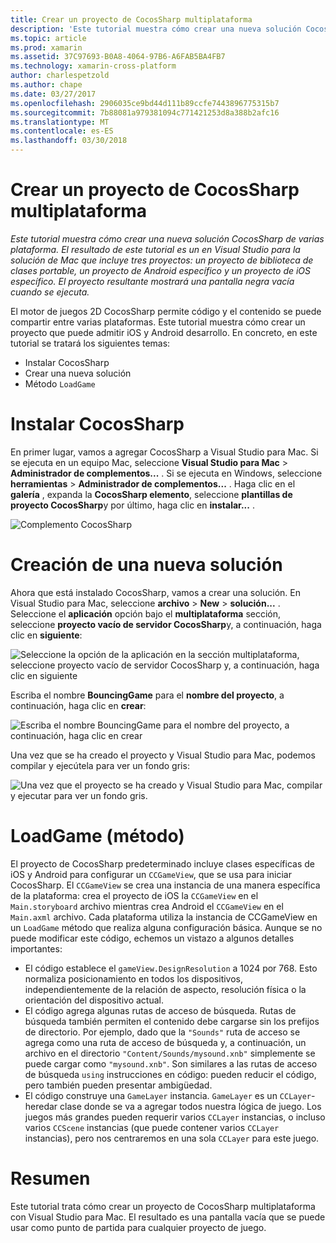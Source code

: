 ```yaml
---
title: Crear un proyecto de CocosSharp multiplataforma
description: 'Este tutorial muestra cómo crear una nueva solución CocosSharp de varias plataforma. El resultado de este tutorial es un en Visual Studio para la solución de Mac que incluye tres proyectos: un proyecto de biblioteca de clases portable, un proyecto de Android específico y un proyecto de iOS específico. El proyecto resultante mostrará una pantalla negra vacía cuando se ejecuta.'
ms.topic: article
ms.prod: xamarin
ms.assetid: 37C97693-B0A8-4064-97B6-A6FAB5BA4FB7
ms.technology: xamarin-cross-platform
author: charlespetzold
ms.author: chape
ms.date: 03/27/2017
ms.openlocfilehash: 2906035ce9bd44d111b89ccfe7443896775315b7
ms.sourcegitcommit: 7b88081a979381094c771421253d8a388b2afc16
ms.translationtype: MT
ms.contentlocale: es-ES
ms.lasthandoff: 03/30/2018
---
```

# <a name="creating-a-multi-platform-cocossharp-project"></a>Crear un proyecto de CocosSharp multiplataforma

_Este tutorial muestra cómo crear una nueva solución CocosSharp de varias plataforma. El resultado de este tutorial es un en Visual Studio para la solución de Mac que incluye tres proyectos: un proyecto de biblioteca de clases portable, un proyecto de Android específico y un proyecto de iOS específico. El proyecto resultante mostrará una pantalla negra vacía cuando se ejecuta._

El motor de juegos 2D CocosSharp permite código y el contenido se puede compartir entre varias plataformas. Este tutorial muestra cómo crear un proyecto que puede admitir iOS y Android desarrollo. En concreto, en este tutorial se tratará los siguientes temas:

 - Instalar CocosSharp
 - Crear una nueva solución
 - Método `LoadGame`

# <a name="installing-cocossharp"></a>Instalar CocosSharp

En primer lugar, vamos a agregar CocosSharp a Visual Studio para Mac. Si se ejecuta en un equipo Mac, seleccione **Visual Studio para Mac** > **Administrador de complementos...**  . Si se ejecuta en Windows, seleccione **herramientas** > **Administrador de complementos...**  . Haga clic en el **galería** , expanda la **CocosSharp elemento**, seleccione **plantillas de proyecto CocosSharp**y por último, haga clic en **instalar...**  .

![Complemento CocosSharp](part1-images/xamarinstudioaddinsmac.png "")

# <a name="creating-a-new-solution"></a>Creación de una nueva solución

Ahora que está instalado CocosSharp, vamos a crear una solución. En Visual Studio para Mac, seleccione **archivo** > **New** > **solución...** . Seleccione el **aplicación** opción bajo el **multiplataforma** sección, seleccione **proyecto vacío de servidor CocosSharp**y, a continuación, haga clic en **siguiente**:

![](part1-images/image1.png "Seleccione la opción de la aplicación en la sección multiplataforma, seleccione proyecto vacío de servidor CocosSharp y, a continuación, haga clic en siguiente")

Escriba el nombre **BouncingGame** para el **nombre del proyecto**, a continuación, haga clic en **crear**:

![](part1-images/image2.png "Escriba el nombre BouncingGame para el nombre del proyecto, a continuación, haga clic en crear")

Una vez que se ha creado el proyecto y Visual Studio para Mac, podemos compilar y ejecútela para ver un fondo gris: 

![](part1-images/image3.png "Una vez que el proyecto se ha creado y Visual Studio para Mac, compilar y ejecutar para ver un fondo gris.")


# <a name="loadgame-method"></a>LoadGame (método)

El proyecto de CocosSharp predeterminado incluye clases específicas de iOS y Android para configurar un `CCGameView`, que se usa para iniciar CocosSharp. El `CCGameView` se crea una instancia de una manera específica de la plataforma: crea el proyecto de iOS la `CCGameView` en el `Main.storyboard` archivo mientras crea Android el `CCGameView` en el `Main.axml` archivo. Cada plataforma utiliza la instancia de CCGameView en un `LoadGame` método que realiza alguna configuración básica. Aunque se no puede modificar este código, echemos un vistazo a algunos detalles importantes:

 - El código establece el `gameView.DesignResolution` a 1024 por 768. Esto normaliza posicionamiento en todos los dispositivos, independientemente de la relación de aspecto, resolución física o la orientación del dispositivo actual. 
 - El código agrega algunas rutas de acceso de búsqueda. Rutas de búsqueda también permiten el contenido debe cargarse sin los prefijos de directorio. Por ejemplo, dado que la `"Sounds"` ruta de acceso se agrega como una ruta de acceso de búsqueda y, a continuación, un archivo en el directorio `"Content/Sounds/mysound.xnb"` simplemente se puede cargar como `"mysound.xnb"`. Son similares a las rutas de acceso de búsqueda `using` instrucciones en código: pueden reducir el código, pero también pueden presentar ambigüedad.
 - El código construye una `GameLayer` instancia. `GameLayer` es un `CCLayer`-heredar clase donde se va a agregar todos nuestra lógica de juego. Los juegos más grandes pueden requerir varios `CCLayer` instancias, o incluso varios `CCScene` instancias (que puede contener varios `CCLayer` instancias), pero nos centraremos en una sola `CCLayer` para este juego.

#  <a name="summary"></a>Resumen

Este tutorial trata cómo crear un proyecto de CocosSharp multiplataforma con Visual Studio para Mac. El resultado es una pantalla vacía que se puede usar como punto de partida para cualquier proyecto de juego.